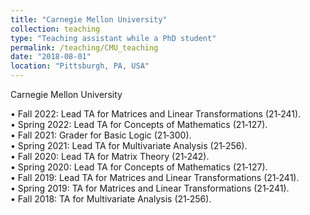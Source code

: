 ```yaml
---
title: "Carnegie Mellon University"
collection: teaching
type: "Teaching assistant while a PhD student"
permalink: /teaching/CMU_teaching
date: "2018-08-01"
location: "Pittsburgh, PA, USA"
---
```


Carnegie Mellon University  

•   Fall 2022:   Lead TA for Matrices and Linear Transformations (21‑241).  
•   Spring 2022:   Lead TA for Concepts of Mathematics (21‑127).  
•   Fall 2021:   Grader for Basic Logic (21‑300).  
•   Spring 2021:   Lead TA for Multivariate Analysis (21‑256).  
•   Fall 2020:   Lead TA for Matrix Theory (21‑242).  
•   Spring 2020:   Lead TA for Concepts of Mathematics (21‑127).  
•   Fall 2019:   Lead TA for Matrices and Linear Transformations (21‑241).  
•   Spring 2019:   TA for Matrices and Linear Transformations (21‑241).  
•   Fall 2018:   TA for Multivariate Analysis (21‑256).  
